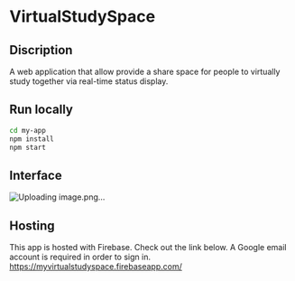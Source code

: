 # VirtualStudySpace

## Discription 

A web application that allow provide a share space for people to virtually study together via real-time status display. 

## Run locally 
```bash
cd my-app
npm install 
npm start
```

## Interface 
![Uploading image.png…]()

## Hosting 
This app is hosted with Firebase. Check out the link below. A Google email account is required in order to sign in.
https://myvirtualstudyspace.firebaseapp.com/

